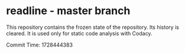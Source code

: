# readline - master branch

This repository contains the frozen state of the repository.
Its history is cleared. It is used only for static code
analysis with Codacy.

Commit Time: 1728444383